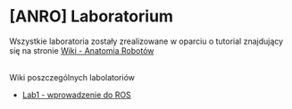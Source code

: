 # [ANRO] Laboratorium
  Wszystkie laboratoria zostały zrealizowane w oparciu o tutorial znajdujący się na stronie [Wiki - Anatomia Robotów](https://www.robotyka.ia.pw.edu.pl/redmine/projects/anatomia-robotow/wiki)
  
  <br/>Wiki poszczególnych labolatoriów 

* [Lab1 - wprowadzenie do ROS ](https://github.com/kamfor/ANRO/wiki/Laboratorium_1)
